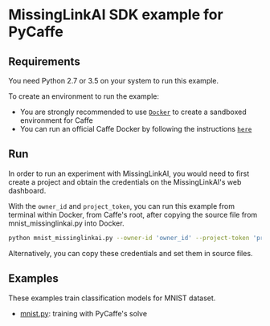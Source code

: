 # MissingLinkAI SDK example for PyCaffe

## Requirements

You need Python 2.7 or 3.5 on your system to run this example.

To create an environment to run the example:
- You are strongly recommended to use [`Docker`](https://www.docker.com/) to create a sandboxed environment for Caffe
- You can run an official Caffe Docker by following the instructions [`here`](https://github.com/BVLC/caffe/tree/master/docker)

## Run

In order to run an experiment with MissingLinkAI, you would need to first create a
project and obtain the credentials on the MissingLinkAI's web dashboard.

With the `owner_id` and `project_token`, you can run this example from terminal within Docker, from Caffe's root,
after copying the source file from mnist_missinglinkai.py into Docker.
```bash
python mnist_missinglinkai.py --owner-id 'owner_id' --project-token 'project_token'
```

Alternatively, you can copy these credentials and set them in source files.

## Examples

These examples train classification models for MNIST dataset.

- [mnist.py](https://github.com/missinglinkai/missinglink-keras-example/blob/master/getting-started/mnist_missinglinkai.py): training with PyCaffe's solve
